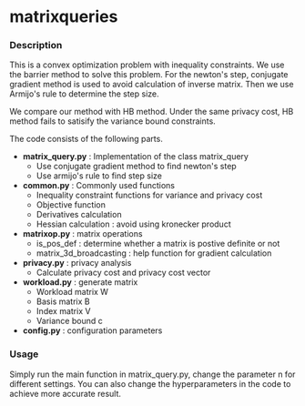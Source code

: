# matrixqueries

### Description

This is a convex optimization problem with inequality constraints. We use the barrier method to solve this problem. For the newton's step, conjugate gradient method is used to avoid calculation of inverse matrix. Then we use Armijo's rule to determine the step size. 

We compare our method with HB method. Under the same privacy cost, HB method fails to satisify the variance bound constraints.

The code consists of the following parts. 

- **matrix_query.py** : Implementation of the class matrix_query
  - Use conjugate gradient method to find newton's step
  - Use armijo's rule to find step size
- **common.py** : Commonly used functions
  - Inequality constraint functions for variance and privacy cost
  - Objective function
  - Derivatives calculation
  - Hessian calculation : avoid using kronecker product
- **matrixop.py** : matrix operations
  - is_pos_def : determine whether a matrix is postive definite or not
  - matrix_3d_broadcasting : help function for gradient calculation
- **privacy.py** : privacy analysis
  - Calculate privacy cost and privacy cost vector
- **workload.py** : generate matrix
  - Workload matrix W
  - Basis matrix B
  - Index matrix V
  - Variance bound c
- **config.py** : configuration parameters

### Usage

Simply run the main function in matrix_query.py, change the parameter n​ for different settings. You can also change the hyperparameters in the code to achieve more accurate result.